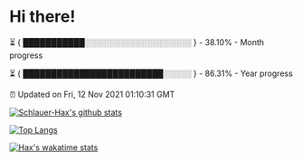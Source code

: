 # Hi there!

⏳ { ███████████░░░░░░░░░░░░░░░░░░░ } - 38.10% - Month progress

⏳ { █████████████████████████░░░░░ } - 86.31% - Year progress

⏰ Updated on Fri, 12 Nov 2021 01:10:31 GMT


[![Schlauer-Hax's github stats](https://github-readme-stats.vercel.app/api?username=Schlauer-Hax&show_icons=true&theme=dark&count_private=true)](https://github.com/Schlauer-Hax)


[![Top Langs](https://github-readme-stats.vercel.app/api/top-langs/?username=Schlauer-Hax&layout=compact&theme=dark)](https://github.com/Schlauer-Hax?tab=repositories)


[![Hax's wakatime stats](https://github-readme-stats.vercel.app/api/wakatime?username=Hax&theme=dark)](https://wakatime.com/@Hax)

